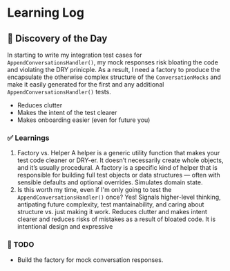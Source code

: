 # Learning Log

## 🤔 Discovery of the Day
In starting to write my integration test cases for `AppendConversationsHandler()`, my mock responses risk bloating the code and violating the DRY prinicple. As a result, 
I need a factory to produce the encapsulate the otherwise complex structure of the `ConversationMocks` and make it easily generated for the first and any additional `AppendConversationsHandler()` tests. 
- Reduces clutter
- Makes the intent of the test clearer
- Makes onboarding easier (even for future you)

### ✅ Learnings
1. Factory vs. Helper
A helper is a generic utility function that makes your test code cleaner or DRY-er. It doesn’t necessarily create whole objects, and it’s usually procedural.
A factory is a specific kind of helper that is responsible for building full test objects or data structures — often with sensible defaults and optional overrides. Simulates domain state. 
2. Is this worth my time, even if I'm only going to test the `AppendConversationsHandler()` once? 
Yes! Signals higher-level thinking, antipating future complexity, test mantainability, and caring about structure vs. just making it work. 
Reduces clutter and makes intent clearer and reduces risks of mistakes as a result of bloated code. 
It is intentional design and expressive 

### 🔁 TODO
- Build the factory for mock conversation responses.